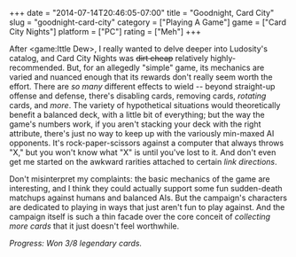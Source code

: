 +++
date = "2014-07-14T20:46:05-07:00"
title = "Goodnight, Card City"
slug = "goodnight-card-city"
category = ["Playing A Game"]
game = ["Card City Nights"]
platform = ["PC"]
rating = ["Meh"]
+++

After <game:Ittle Dew>, I really wanted to delve deeper into Ludosity's catalog, and Card City Nights was <s>dirt cheap</s> relatively highly-recommended.  But, for an allegedly "simple" game, its mechanics are varied and nuanced enough that its rewards don't really seem worth the effort.  There are <i>so many</i> different effects to wield -- beyond straight-up offense and defense, there's disabling cards, removing cards, <i>rotating</i> cards, and <i>more</i>.  The variety of hypothetical situations would theoretically benefit a balanced deck, with a little bit of everything; but the way the game's numbers work, if you aren't stacking your deck with the right attribute, there's just no way to keep up with the variously min-maxed AI opponents.  It's rock-paper-scissors against a computer that always throws "X," but you won't know what "X" is until you've lost to it.  And don't even get me started on the awkward rarities attached to certain <i>link directions</i>.

Don't misinterpret my complaints: the basic mechanics of the game are interesting, and I think they could actually support some fun sudden-death matchups against humans and balanced AIs.  But the campaign's characters are dedicated to playing in ways that just aren't fun to play against.  And the campaign itself is such a thin facade over the core conceit of <i>collecting more cards</i> that it just doesn't feel worthwhile.

<i>Progress: Won 3/8 legendary cards.</i>